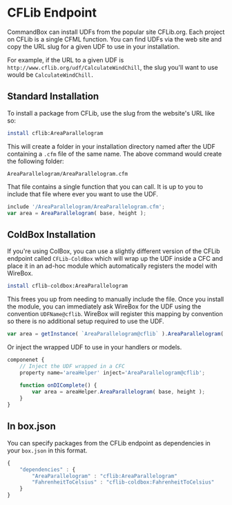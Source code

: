 # CFLib Endpoint

CommandBox can install UDFs from the popular site CFLib.org.  Each project on CFLib is a single CFML function.  You can find UDFs via the web site and copy the URL slug for a given UDF to use in your installation.  

For example, if the URL to a given UDF is `http://www.cflib.org/udf/CalculateWindChill`, the slug you'll want to use would be `CalculateWindChill.`

## Standard Installation

To install a package from CFLib, use the slug from the website's URL like so:

```bash
install cflib:AreaParallelogram
```

This will  create a folder in your installation directory named after the UDF containing a `.cfm` file of the same name.  The above command would create the following folder:

```
AreaParallelogram/AreaParallelogram.cfm
```

That file contains a single function that you can call.  It is up to you to include that file where ever you want to use the UDF.

```js
include '/AreaParallelogram/AreaParallelogram.cfm';
var area = AreaParallelogram( base, height );
```

## ColdBox Installation

If you're using ColBox, you can use a slightly different version of the CFLib endpoint called `CFLib-ColdBox` which will wrap up the UDF inside a CFC and place it in an ad-hoc module which automatically registers the model with WireBox.


```bash
install cflib-coldbox:AreaParallelogram
```

This frees you up from needing to manually include the file.  Once you install the module, you can immediately ask WireBox for the UDF using the convention `UDFName@cflib`.  WireBox will register this mapping by convention so there is no additional setup required to use the UDF.

```js
var area = getInstance( `AreaParallelogram@cflib` ).AreaParallelogram( base, height );
```

Or inject the wrapped UDF to use in your handlers or models. 

```js
componenet {
    // Inject the UDF wrapped in a CFC
    property name='areaHelper' inject='AreaParallelogram@cflib';
    
    function onDIComplete() {
        var area = areaHelper.AreaParallelogram( base, height );
    }
}
```

## In box.json

You can specify packages from the CFLib endpoint as dependencies in your `box.json` in this format.  

```javascript
{
    "dependencies" : {
        "AreaParallelogram" : "cflib:AreaParallelogram"
        "FahrenheitToCelsius" : "cflib-coldbox:FahrenheitToCelsius"
    }
}

```
